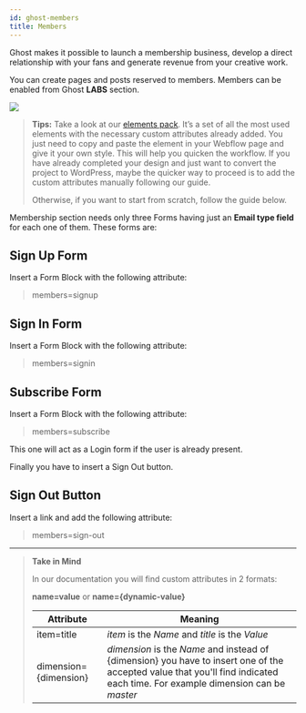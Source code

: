 ```yaml
---
id: ghost-members      
title: Members
---
```


Ghost makes it possible to launch a membership business, develop a direct relationship with your fans and generate revenue from your creative work.

You can create pages and posts reserved to members. Members can be enabled from Ghost **LABS** section.

![](labs.png)

> **Tips:**
> Take a look at our [elements pack](https://webflow.com/website/webflow-to-wordpress-elements-pack). It’s a set of all the most used elements with the necessary custom attributes already added. You just need to copy and paste the element in your Webflow page and give it your own style. This will help you quicken the workflow. If you have already completed your design and just want to convert the project to WordPress, maybe the quicker way to proceed is to add the custom attributes manually following our guide.
>
> Otherwise, if you want to start from scratch, follow the guide below.

Membership section needs only three Forms having just an **Email type field** for each one of them. These forms are:

## Sign Up Form
Insert a Form Block with the following attribute:

> members=signup

## Sign In Form
Insert a Form Block with the following attribute:

> members=signin

## Subscribe Form
Insert a Form Block with the following attribute:

> members=subscribe

This one will act as a Login form if the user is already present.

Finally you have to insert a Sign Out button.

## Sign Out Button
Insert a link and add the following attribute:

> members=sign-out


---------
> **Take in Mind**
>
> In our documentation you will find custom attributes in 2 formats:
>
> **name=value** or **name={dynamic-value}**
>
>
> **Attribute**             | **Meaning** | 
> -------------             | --------------- |
> | item=title              | *item* is the *Name* and *title* is the *Value* |
> | dimension={dimension}   | *dimension* is the *Name* and instead of {dimension} you have to insert one of the accepted value that you'll find indicated each time. For example dimension can be *master*|